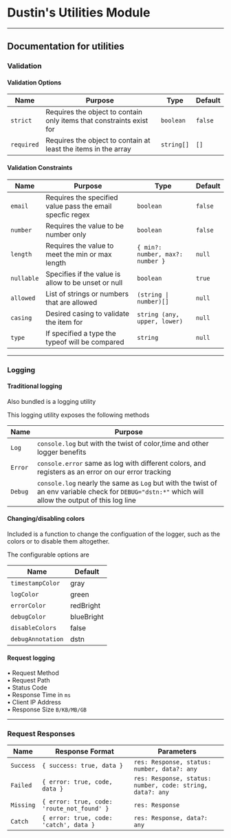 # Dustin's Utilities Module

---

## Documentation for utilities

### Validation

#### Validation Options

| Name       | Purpose                                                              | Type       | Default |
| ---------- | -------------------------------------------------------------------- | ---------- | ------- |
| `strict`   | Requires the object to contain only items that constraints exist for | `boolean`  | `false` |
| `required` | Requires the object to contain at least the items in the array       | `string[]` | `[]`    |

#### Validation Constraints

| Name       | Purpose                                                   | Type                               | Default |
| ---------- | --------------------------------------------------------- | ---------------------------------- | ------- |
| `email`    | Requires the specified value pass the email specfic regex | `boolean`                          | `false` |
| `number`   | Requires the value to be number only                      | `boolean`                          | `false` |
| `length`   | Requires the value to meet the min or max length          | `{ min?: number, max?: number }`   | `null`  |
| `nullable` | Specifies if the value is allow to be unset or null       | `boolean`                          | `true`  |
| `allowed`  | List of strings or numbers that are allowed               | `(string \| number)[]`             | `null`  |
| `casing`   | Desired casing to validate the item for                   | `string (any, upper, lower)`       | `null`  |
| `type`     | If specified a type the typeof will be compared           | `string`                           | `null`  |

---

### Logging

#### Traditional logging

Also bundled is a logging utility

This logging utility exposes the following methods

| Name    | Purpose                                                                                                                                                |
| ------- | ------------------------------------------------------------------------------------------------------------------------------------------------------ |
| `Log`   | `console.log` but with the twist of color,time and other logger benefits                                                                               |
| `Error` | `console.error` same as log with different colors, and registers as an error on our error tracking                                                     |
| `Debug` | `console.log` nearly the same as `Log` but with the twist of an env variable check for `DEBUG="dstn:*"` which will allow the output of this log line   |

#### Changing/disabling colors

Included is a function to change the configuation of the logger, such as the colors or to disable them altogether.

The configurable options are

| Name              | Default |
| ----------------- | ------- |
| `timestampColor`  | gray
| `logColor`        | green
| `errorColor`      | redBright
| `debugColor`      | blueBright
| `disableColors`   | false
| `debugAnnotation` | dstn

#### Request logging

• Request Method \
• Request Path \
• Status Code \
• Response Time in `ms` \
• Client IP Address \
• Response Size `B/KB/MB/GB`

---

### Request Responses

| Name      | Response Format                                | Parameters                                                    |
| --------- | ---------------------------------------------- | ------------------------------------------------------------- |
| `Success` | ```{ success: true, data }```                  | ```res: Response, status: number, data?: any```               |
| `Failed`  | ```{ error: true, code, data }```              | ```res: Response, status: number, code: string, data?: any``` |
| `Missing` | ```{ error: true, code: 'route_not_found' }``` | ```res: Response```                                           |
| `Catch`   | ```{ error: true, code: 'catch', data }```     | ```res: Response, data?: any```                               |
